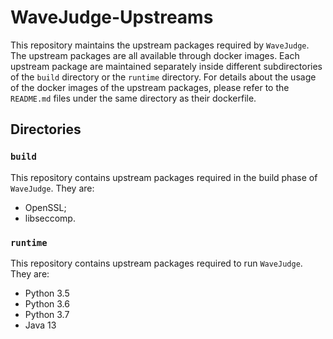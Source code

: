 # WaveJudge-Upstreams

This repository maintains the upstream packages required by `WaveJudge`. The upstream packages are all available through docker images. Each upstream package are maintained separately inside different subdirectories of the `build` directory or the `runtime` directory. For details about the usage of the docker images of the upstream packages, please refer to the `README.md` files under the same directory as their dockerfile.

## Directories

### `build`

This repository contains upstream packages required in the build phase of `WaveJudge`. They are:

* OpenSSL;
* libseccomp.

### `runtime`

This repository contains upstream packages required to run `WaveJudge`. They are:

* Python 3.5
* Python 3.6
* Python 3.7
* Java 13
